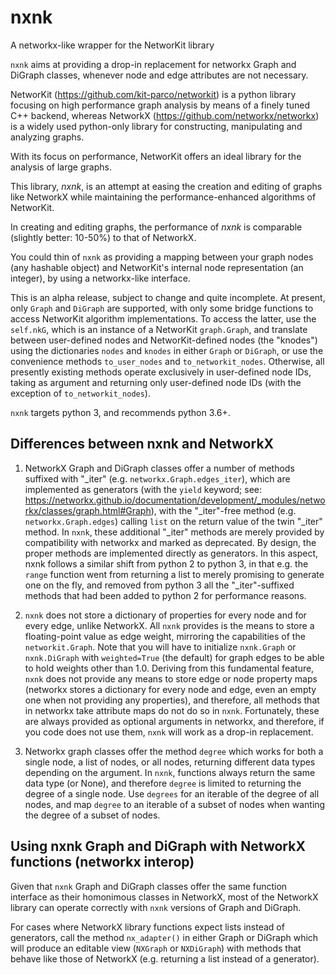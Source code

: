 # nxnk
A networkx-like wrapper for the NetworKit library

```nxnk``` aims at providing a drop-in replacement for networkx Graph and DiGraph classes, whenever node and edge attributes are not necessary.

NetworKit (https://github.com/kit-parco/networkit) is a python library focusing on high performance graph analysis by means of a finely tuned C++ backend, whereas NetworkX (https://github.com/networkx/networkx) is a widely used python-only library for constructing, manipulating and analyzing graphs.

With its focus on performance, NetworKit offers an ideal library for the analysis of large graphs.

This library, *nxnk*, is an attempt at easing the creation and editing of graphs like NetworkX while maintaining the performance-enhanced algorithms of NetworKit.

In creating and editing graphs, the performance of *nxnk* is comparable (slightly better: 10-50%) to that of NetworkX.

You could thin of ```nxnk``` as providing a mapping between your graph nodes (any hashable object) and NetworKit's internal node representation (an integer), by using a networkx-like interface.

This is an alpha release, subject to change and quite incomplete. At present, only ```Graph``` and ```DiGraph``` are supported, with only some bridge functions to access NetworKit algorithm implementations. To access the latter, use the ```self.nkG```, which is an instance of a NetworKit ```graph.Graph```, and translate between user-defined nodes and NetworKit-defined nodes (the "knodes") using the dictionaries ```nodes``` and ```knodes``` in either ```Graph``` or ```DiGraph```, or use the convenience methods ```to_user_nodes``` and ```to_networkit_nodes```. Otherwise, all presently existing methods operate exclusively in user-defined node IDs, taking as argument and returning only user-defined node IDs (with the exception of ```to_networkit_nodes```).

```nxnk``` targets python 3, and recommends python 3.6+.

## Differences between nxnk and NetworkX

1. NetworkX Graph and DiGraph classes offer a number of methods suffixed with "_iter" (e.g. ```networkx.Graph.edges_iter```), which are implemented as generators (with the ```yield``` keyword; see: https://networkx.github.io/documentation/development/_modules/networkx/classes/graph.html#Graph), with the "_iter"-free method (e.g. ```networkx.Graph.edges```) calling ```list``` on the return value of the twin "_iter" method.
   In ```nxnk```, these additional "_iter" methods are merely provided by compatibility with networkx and marked as deprecated. By design, the proper methods are implemented directly as generators. In this aspect, nxnk follows a similar shift from python 2 to python 3, in that e.g. the ```range``` function went from returning a list to merely promising to generate one on the fly, and removed from python 3 all the "_iter"-suffixed methods that had been added to python 2 for performance reasons.

2. ```nxnk``` does not store a dictionary of properties for every node and for every edge, unlike NetworkX. All ```nxnk``` provides is the means to store a floating-point value as edge weight, mirroring the capabilities of the ```networkit.Graph```. Note that you will have to initialize ```nxnk.Graph``` or ```nxnk.DiGraph``` with ```weighted=True``` (the default) for graph edges to be able to hold weights other than 1.0.
   Deriving from this fundamental feature, ```nxnk``` does not provide any means to store edge or node property maps (networkx stores a dictionary for every node and edge, even an empty one when not providing any properties), and therefore, all methods that in networkx take attribute maps do not do so in ```nxnk```. Fortunately, these are always provided as optional arguments in networkx, and therefore, if you code does not use them, ```nxnk``` will work as a drop-in replacement.

3. Networkx graph classes offer the method ```degree``` which works for both a single node, a list of nodes, or all nodes, returning different data types depending on the argument. In ```nxnk```, functions always return the same data type (or None), and therefore ```degree``` is limited to returning the degree of a single node. Use ```degrees``` for an iterable of the degree of all nodes, and map ```degree``` to an iterable of a subset of nodes when wanting the degree of a subset of nodes.


## Using nxnk Graph and DiGraph with NetworkX functions (networkx interop)

Given that ```nxnk``` Graph and DiGraph classes offer the same function interface as their homonimous classes in NetworkX, most of the NetworkX library can operate correctly with ```nxnk``` versions of Graph and DiGraph.

For cases where NetworkX library functions expect lists instead of generators, call the method ```nx_adapter()``` in either Graph or DiGraph which will produce an editable view (```NXGraph``` or ```NXDiGraph```) with methods that behave like those of NetworkX (e.g. returning a list instead of a generator).

